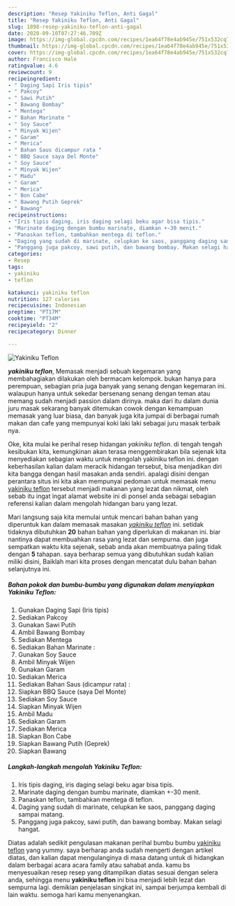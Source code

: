 ```yaml
---
description: "Resep Yakiniku Teflon, Anti Gagal"
title: "Resep Yakiniku Teflon, Anti Gagal"
slug: 1898-resep-yakiniku-teflon-anti-gagal
date: 2020-09-10T07:27:46.709Z
image: https://img-global.cpcdn.com/recipes/1ea64f78e4ab945e/751x532cq70/yakiniku-teflon-foto-resep-utama.jpg
thumbnail: https://img-global.cpcdn.com/recipes/1ea64f78e4ab945e/751x532cq70/yakiniku-teflon-foto-resep-utama.jpg
cover: https://img-global.cpcdn.com/recipes/1ea64f78e4ab945e/751x532cq70/yakiniku-teflon-foto-resep-utama.jpg
author: Francisco Hale
ratingvalue: 4.6
reviewcount: 9
recipeingredient:
- " Daging Sapi Iris tipis"
- " Pakcoy"
- " Sawi Putih"
- " Bawang Bombay"
- " Mentega"
- " Bahan Marinate "
- " Soy Sauce"
- " Minyak Wijen"
- " Garam"
- " Merica"
- " Bahan Saus dicampur rata "
- " BBQ Sauce saya Del Monte"
- " Soy Sauce"
- " Minyak Wijen"
- " Madu"
- " Garam"
- " Merica"
- " Bon Cabe"
- " Bawang Putih Geprek"
- " Bawang"
recipeinstructions:
- "Iris tipis daging, iris daging selagi beku agar bisa tipis."
- "Marinate daging dengan bumbu marinate, diamkan +-30 menit."
- "Panaskan teflon, tambahkan mentega di teflon."
- "Daging yang sudah di marinate, celupkan ke saos, panggang daging sampai matang."
- "Panggang juga pakcoy, sawi putih, dan bawang bombay. Makan selagi hangat."
categories:
- Resep
tags:
- yakiniku
- teflon

katakunci: yakiniku teflon 
nutrition: 127 calories
recipecuisine: Indonesian
preptime: "PT17M"
cooktime: "PT34M"
recipeyield: "2"
recipecategory: Dinner

---
```



![Yakiniku Teflon](https://img-global.cpcdn.com/recipes/1ea64f78e4ab945e/751x532cq70/yakiniku-teflon-foto-resep-utama.jpg)

<b><i>yakiniku teflon</i></b>, Memasak menjadi sebuah kegemaran yang membahagiakan dilakukan oleh bermacam kelompok. bukan hanya para perempuan, sebagian pria juga banyak yang senang dengan kegemaran ini. walaupun hanya untuk sekedar bersenang senang dengan teman atau memang sudah menjadi passion dalam dirinya. maka dari itu dalam dunia juru masak sekarang banyak ditemukan cowok dengan kemampuan memasak yang luar biasa, dan banyak juga kita jumpai di berbagai rumah makan dan cafe yang mempunyai koki laki laki sebagai juru masak terbaik nya.



Oke, kita mulai ke perihal resep hidangan <i>yakiniku teflon</i>. di tengah tengah kesibukan kita, kemungkinan akan terasa menggembirakan bila sejenak kita menyediakan sebagian waktu untuk mengolah yakiniku teflon ini. dengan keberhasilan kalian dalam meracik hidangan tersebut, bisa menjadikan diri kita bangga dengan hasil masakan anda sendiri. apalagi disini dengan perantara situs ini kita akan mempunyai pedoman untuk memasak menu <u>yakiniku teflon</u> tersebut menjadi makanan yang lezat dan nikmat, oleh sebab itu ingat ingat alamat website ini di ponsel anda sebagai sebagian referensi kalian dalam mengolah hidangan baru yang lezat.


Mari langsung saja kita memulai untuk mencari bahan bahan yang diperuntuk kan dalam memasak masakan <u><i>yakiniku teflon</i></u> ini. setidak tidaknya dibutuhkan <b>20</b> bahan bahan yang diperlukan di makanan ini. biar nantinya dapat membuahkan rasa yang lezat dan sempurna. dan juga sempatkan waktu kita sejenak, sebab anda akan membuatnya paling tidak dengan <b>5</b> tahapan. saya berharap semua yang dibutuhkan sudah kalian miliki disini, Baiklah mari kita proses dengan mencatat dulu bahan bahan selanjutnya ini.

<!--inarticleads1-->

##### Bahan pokok dan bumbu-bumbu yang digunakan dalam menyiapkan Yakiniku Teflon:

1. Gunakan  Daging Sapi (Iris tipis)
1. Sediakan  Pakcoy
1. Gunakan  Sawi Putih
1. Ambil  Bawang Bombay
1. Sediakan  Mentega
1. Sediakan  Bahan Marinate :
1. Gunakan  Soy Sauce
1. Ambil  Minyak Wijen
1. Gunakan  Garam
1. Sediakan  Merica
1. Sediakan  Bahan Saus (dicampur rata) :
1. Siapkan  BBQ Sauce (saya Del Monte)
1. Sediakan  Soy Sauce
1. Siapkan  Minyak Wijen
1. Ambil  Madu
1. Sediakan  Garam
1. Sediakan  Merica
1. Siapkan  Bon Cabe
1. Siapkan  Bawang Putih (Geprek)
1. Siapkan  Bawang




<!--inarticleads2-->

##### Langkah-langkah mengolah Yakiniku Teflon:

1. Iris tipis daging, iris daging selagi beku agar bisa tipis.
1. Marinate daging dengan bumbu marinate, diamkan +-30 menit.
1. Panaskan teflon, tambahkan mentega di teflon.
1. Daging yang sudah di marinate, celupkan ke saos, panggang daging sampai matang.
1. Panggang juga pakcoy, sawi putih, dan bawang bombay. Makan selagi hangat.




Diatas adalah sedikit pengulasan makanan perihal bumbu bumbu <u>yakiniku teflon</u> yang yummy. saya berharap anda sudah mengerti dengan artikel diatas, dan kalian dapat mengulanginya di masa datang untuk di hidangkan dalam berbagai acara acara family atau sahabat anda. kamu bs menyesuaikan resep resep yang ditampilkan diatas sesuai dengan selera anda, sehingga menu <b>yakiniku teflon</b> ini bisa menjadi lebih lezat dan sempurna lagi. demikian penjelasan singkat ini, sampai berjumpa kembali di lain waktu. semoga hari kamu menyenangkan.
